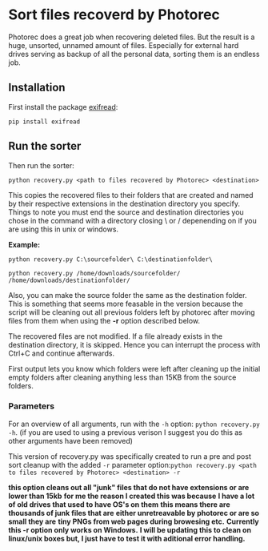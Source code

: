 # Sort files recoverd by Photorec

Photorec does a great job when recovering deleted files. But the result is a huge, unsorted, unnamed amount of files. Especially for external hard drives serving as backup of all the personal data, sorting them is an endless job.


## Installation

First install the package [exifread](https://pypi.python.org/pypi/ExifRead):

```pip install exifread```

## Run the sorter

Then run the sorter:

```python recovery.py <path to files recovered by Photorec> <destination>```

This copies the recovered files to their folders that are created and named by their respective extensions in the destination directory you specify.  Things to note you must end the source and destination directories you chose in the command with a directory closing \ or / depenending on if you are using this in unix or windows. 

**Example:**

```python recovery.py C:\sourcefolder\ C:\destinationfolder\```

```python recovery.py /home/downloads/sourcefolder/ /home/downloads/destinationfolder/```

Also, you can make the source folder the same as the destination folder.  This is something that seems more feasable in the version because the script will be cleaning out all previous folders left by photorec after moving files from them when using the **-r** option described below.  

The recovered files are not modified. If a file already exists in the destination directory, it is skipped. Hence you can interrupt the process with Ctrl+C and continue afterwards.

First output lets you know which folders were left after cleaning up the initial empty folders after cleaning anything less than 15KB from the source folders.  

### Parameters

For an overview of all arguments, run with the `-h` option: ```python recovery.py -h```.
(if you are used to using a previous verison I suggest you do this as other arguments have been removed)


This version of recovery.py was specifically created to run a pre and post sort cleanup with the added `-r` 
parameter option:```python recovery.py <path to files recovered by Photorec> <destination> -r```

**this option cleans out all "junk" files that do not have extensions or are lower than 15kb**
**for me the reason I created this was because**
**I have a lot of old drives that used to have OS's on them**
**this means there are thousands of junk files that are**
**either unretreavable by photorec or are so small they are**
**tiny PNGs from web pages during browesing etc.**
**Currently this -r option only works on Windows.**
**I will be updating this to clean on linux/unix boxes but, I just have to test it with aditional error handling.**
